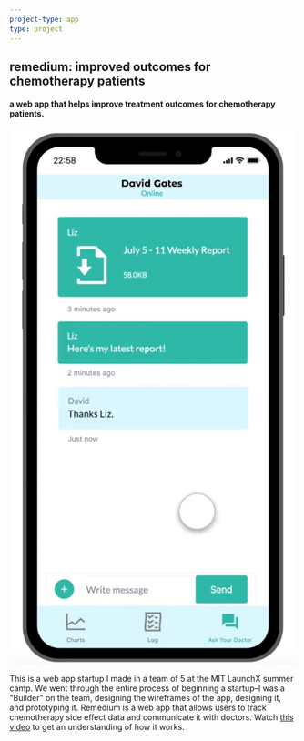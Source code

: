 ```yaml
---
project-type: app 
type: project
---
```

## remedium: improved outcomes for chemotherapy patients
#### a web app that helps improve treatment outcomes for chemotherapy patients.

![remedium](/assets/pics/project_pics/remedium/thumbnail.jpg)

This is a web app startup I made in a team of 5 at the MIT LaunchX summer camp. We went through the entire process of beginning a startup–I was a "Builder" on the team, designing the wireframes of the app, designing it, and prototyping it. Remedium is a web app that allows users to track chemotherapy side effect data and communicate it with doctors. Watch <a href = "https://www.youtube.com/watch?v=_-R0hN36UaE">this video</a> to get an understanding of how it works.